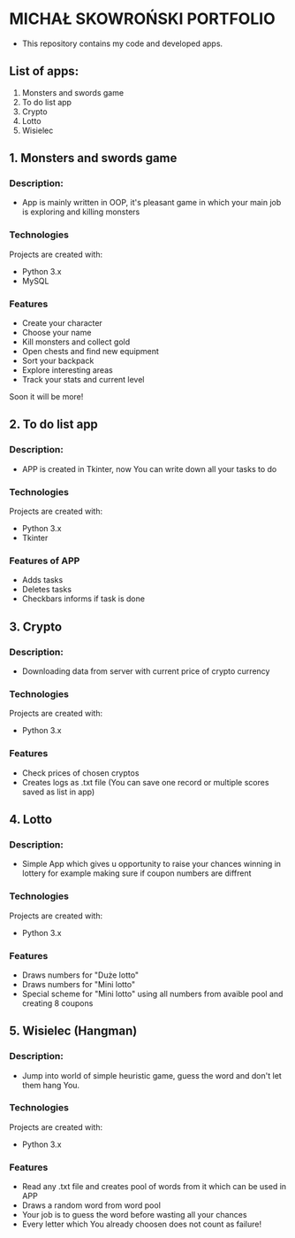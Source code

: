 # MICHAŁ SKOWROŃSKI PORTFOLIO
* This repository contains my code and developed apps.


## List of apps:
1. Monsters and swords game
2. To do list app
3. Crypto
4. Lotto
5. Wisielec 

## 1. Monsters and swords game

### Description:
* App is mainly written in OOP, it's pleasant game in which your main job is exploring and killing monsters

### Technologies
Projects are created with:
* Python 3.x
* MySQL

### Features
* Create your character
* Choose your name
* Kill monsters and collect gold
* Open chests and find new equipment
* Sort your backpack
* Explore interesting areas
* Track your stats and current level

Soon it will be more!


## 2. To do list app

### Description:
* APP is created in Tkinter, now You can write down all your tasks to do

### Technologies
Projects are created with:
* Python 3.x
* Tkinter

### Features of APP
* Adds tasks
* Deletes tasks
* Checkbars informs if task is done


## 3. Crypto

### Description:
* Downloading data from server with current price of crypto currency

### Technologies
Projects are created with:
* Python 3.x

### Features
* Check prices of chosen cryptos
* Creates logs as .txt file (You can save one record or multiple scores saved as list in app)


## 4. Lotto

### Description:
* Simple App which gives u opportunity to raise your chances winning in lottery for example making sure if coupon numbers are diffrent

### Technologies
Projects are created with:
* Python 3.x

### Features
* Draws numbers for "Duże lotto"
* Draws numbers for "Mini lotto"
* Special scheme for "Mini lotto" using all numbers from avaible pool and creating 8 coupons


## 5. Wisielec (Hangman)

### Description:
* Jump into world of simple heuristic game, guess the word and don't let them hang You.

### Technologies
Projects are created with:
* Python 3.x

### Features
* Read any .txt file and creates pool of words from it which can be used in APP
* Draws a random word from word pool
* Your job is to guess the word before wasting all your chances
* Every letter which You already choosen does not count as failure!
